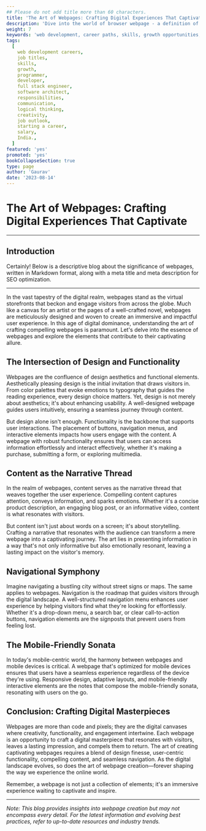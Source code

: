 ```yaml
---
## Please do not add title more than 60 characters.
title: 'The Art of Webpages: Crafting Digital Experiences That Captivate digitalize trends'
description: 'Dive into the world of browser webpage - a definition of web site	and web page with breif description about design and development'
weight: 7
keywords: 'web development, career paths, skills, growth opportunities, job titles, coding, programmer, developer, front end, back end, full stack, software architect, responsibilities, skills for web developers, growth in web development, job outlook, starting a career, FAQs, salary in India.'
tags:
  [
    web development careers,
    job titles,
    skills,
    growth,
    programmer,
    developer,
    full stack engineer,
    software architect,
    responsibilities,
    communication,
    logical thinking,
    creativity,
    job outlook,
    starting a career,
    salary,
    India.,
  ]
featured: 'yes'
promoted: 'yes'
bookCollapseSection: true
type: page
author: 'Gaurav'
date: '2023-08-14'
---
```


# The Art of Webpages: Crafting Digital Experiences That Captivate

---

## Introduction

Certainly! Below is a descriptive blog about the significance of webpages, written in Markdown format, along with a meta title and meta description for SEO optimization.

---

In the vast tapestry of the digital realm, webpages stand as the virtual storefronts that beckon and engage visitors from across the globe. Much like a canvas for an artist or the pages of a well-crafted novel, webpages are meticulously designed and woven to create an immersive and impactful user experience. In this age of digital dominance, understanding the art of crafting compelling webpages is paramount. Let's delve into the essence of webpages and explore the elements that contribute to their captivating allure.

## The Intersection of Design and Functionality

Webpages are the confluence of design aesthetics and functional elements. Aesthetically pleasing design is the initial invitation that draws visitors in. From color palettes that evoke emotions to typography that guides the reading experience, every design choice matters. Yet, design is not merely about aesthetics; it's about enhancing usability. A well-designed webpage guides users intuitively, ensuring a seamless journey through content.

But design alone isn't enough. Functionality is the backbone that supports user interactions. The placement of buttons, navigation menus, and interactive elements impacts how users engage with the content. A webpage with robust functionality ensures that users can access information effortlessly and interact effectively, whether it's making a purchase, submitting a form, or exploring multimedia.

## Content as the Narrative Thread

In the realm of webpages, content serves as the narrative thread that weaves together the user experience. Compelling content captures attention, conveys information, and sparks emotions. Whether it's a concise product description, an engaging blog post, or an informative video, content is what resonates with visitors.

But content isn't just about words on a screen; it's about storytelling. Crafting a narrative that resonates with the audience can transform a mere webpage into a captivating journey. The art lies in presenting information in a way that's not only informative but also emotionally resonant, leaving a lasting impact on the visitor's memory.

## Navigational Symphony

Imagine navigating a bustling city without street signs or maps. The same applies to webpages. Navigation is the roadmap that guides visitors through the digital landscape. A well-structured navigation menu enhances user experience by helping visitors find what they're looking for effortlessly. Whether it's a drop-down menu, a search bar, or clear call-to-action buttons, navigation elements are the signposts that prevent users from feeling lost.

## The Mobile-Friendly Sonata

In today's mobile-centric world, the harmony between webpages and mobile devices is critical. A webpage that's optimized for mobile devices ensures that users have a seamless experience regardless of the device they're using. Responsive design, adaptive layouts, and mobile-friendly interactive elements are the notes that compose the mobile-friendly sonata, resonating with users on the go.

## Conclusion: Crafting Digital Masterpieces

Webpages are more than code and pixels; they are the digital canvases where creativity, functionality, and engagement intertwine. Each webpage is an opportunity to craft a digital masterpiece that resonates with visitors, leaves a lasting impression, and compels them to return. The art of creating captivating webpages requires a blend of design finesse, user-centric functionality, compelling content, and seamless navigation. As the digital landscape evolves, so does the art of webpage creation—forever shaping the way we experience the online world.

Remember, a webpage is not just a collection of elements; it's an immersive experience waiting to captivate and inspire.

---

*Note: This blog provides insights into webpage creation but may not encompass every detail. For the latest information and evolving best practices, refer to up-to-date resources and industry trends.*